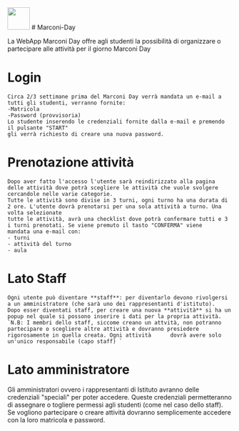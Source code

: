 <img src="http://34.107.20.99/assets/img/logo.png" width=50px>
# Marconi-Day

La WebApp Marconi Day offre agli studenti la possibilità di organizzare o partecipare alle attività per il giorno Marconi Day

# Login
    Circa 2/3 settimane prima del Marconi Day verrà mandata un e-mail a tutti gli studenti, verranno fornite: 
    -Matricola
    -Password (provvisoria)
    Lo studente inserendo le credenziali fornite dalla e-mail e premendo il pulsante "START" 
    gli verrà richiesto di creare una nuova password.
  
 # Prenotazione attività
    Dopo aver fatto l'accesso l'utente sarà reindirizzato alla pagina delle attività dove potrà scegliere le attività che vuole svolgere cercandole nelle varie categorie. 
    Tutte le attività sono divise in 3 turni, ogni turno ha una durata di 2 ore. L'utente dovrà prenotarsi per una sola attività a turno. Una volta selezionate 
    tutte le attività, avrà una checklist dove potrà confermare tutti e 3 i turni prenotati. Se viene premuto il tasto "CONFERMA" viene 
    mandata una e-mail con:
    - turni
    - attività del turno  
    - aula

# Lato Staff
    Ogni utente può diventare **staff**: per diventarlo devono rivolgersi a un amministratore (che sarà uno dei rappresentanti d'istituto).
    Dopo esser diventati staff, per creare una nuova **attività** si ha un popup nel quale si possono inserire i dati per la propria attività. 
    `N.B: I membri dello staff, siccome creano un attvità, non potranno partecipare o scegliere altre attività e dovranno presiedere rigorosamente in quella creata. Ogni attività      dovrà avere solo un'unico responsabile (capo staff) `

# Lato amministratore
  Gli amministratori ovvero i rappresentanti di Istituto avranno delle credenziali "speciali" per poter accedere. Queste credenziali permetteranno di assegnare o 
  togliere permessi agli studenti (come nel caso dello staff). Se vogliono partecipare o creare attività dovranno semplicemente accedere con la loro matricola e password.
